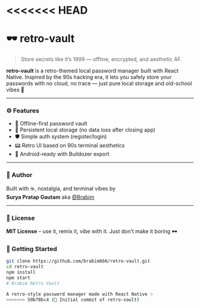 <<<<<<< HEAD
=======
# 🕶️ retro-vault

> Store secrets like it’s 1999 — offline, encrypted, and aesthetic AF.

**retro-vault** is a retro-themed local password manager built with React Native. Inspired by the 90s hacking era, it lets you safely store your passwords with no cloud, no trace — just pure local storage and old-school vibes 🔐

---

### ⚙️ Features

- 🔐 Offline-first password vault
- 🧠 Persistent local storage (no data loss after closing app)
- 🛡️ Simple auth system (register/login)
- 📟 Retro UI based on 90s terminal aesthetics
- 📱 Android-ready with Buildozer export

---
### 🧠 Author

Built with ☕, nostalgia, and terminal vibes by  
**Surya Pratap Gautam** aka [@Brabim](https://github.com/brabim666)

---

### 📜 License

**MIT License** – use it, remix it, vibe with it. Just don’t make it boring 🕶️

### 🚀 Getting Started

```bash
git clone https://github.com/brabim666/retro-vault.git
cd retro-vault
npm install
npm start
# Brabim Retro Vault

A retro-style password manager made with React Native ✨
>>>>>>> 50b78bc4 (🎉 Initial commit of retro-vault)
